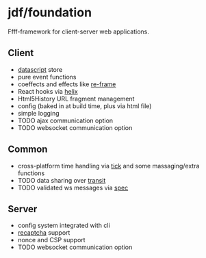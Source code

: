 # jdf/foundation

Ffff-framework for client-server web applications.

## Client
- [datascript](https://github.com/tonsky/datascript) store
- pure event functions
- coeffects and effects like [re-frame](https://github.com/day8/re-frame)
- React hooks via [helix](https://github.com/Lokeh/helix)
- Html5History URL fragment management
- config (baked in at build time, plus via html file)
- simple logging
- TODO ajax communication option
- TODO websocket communication option

## Common
- cross-platform time handling via [tick](https://github.com/juxt/tick) and some massaging/extra functions
- TODO data sharing over [transit](https://github.com/cognitect/transit-format)
- TODO validated ws messages via [spec](https://clojure.org/about/spec)

## Server
- config system integrated with cli
- [recaptcha](https://www.google.com/recaptcha/) support
- nonce and CSP support
- TODO websocket communication option